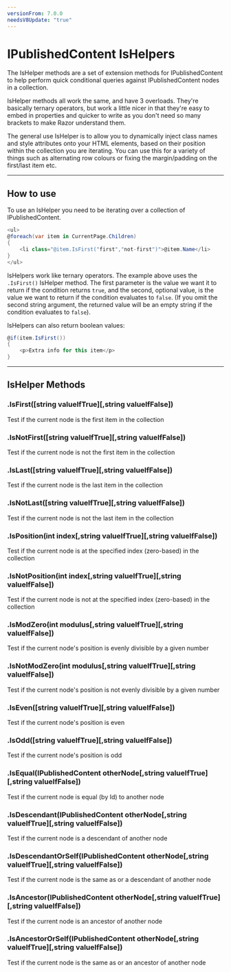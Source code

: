 ```yaml
---
versionFrom: 7.0.0
needsV8Update: "true"
---
```


# IPublishedContent IsHelpers

The IsHelper methods are a set of extension methods for IPublishedContent to help perform quick conditional queries against IPublishedContent nodes in a collection.

IsHelper methods all work the same, and have 3 overloads. They're basically ternary operators, but work a little nicer in that they're easy to embed in properties and quicker to write as you don't need so many brackets to make Razor understand them.

The general use IsHelper is to allow you to dynamically inject class names and style attributes onto your HTML elements, based on their position within the collection you are iterating. You can use this for a variety of things such as alternating row colours or fixing the margin/padding on the first/last item etc.

---

## How to use

To use an IsHelper you need to be iterating over a collection of IPublishedContent.

```csharp
<ul>
@foreach(var item in CurrentPage.Children)
{
    <li class="@item.IsFirst("first","not-first")">@item.Name</li>
}
</ul>
```

IsHelpers work like ternary operators. The example above uses the `.IsFirst()` IsHelper method.
The first parameter is the value we want it to return if the condition returns `true`, and the second,
optional value, is the value we want to return if the condition evaluates to `false`. (If you omit the
second string argument, the returned value will be an empty string if the condition evaluates to `false`).

IsHelpers can also return boolean values:

```csharp
@if(item.IsFirst())
{
    <p>Extra info for this item</p>
}
```

---

## IsHelper Methods

### .IsFirst([string valueIfTrue][,string valueIfFalse])

Test if the current node is the first item in the collection

### .IsNotFirst([string valueIfTrue][,string valueIfFalse])

Test if the current node is not the first item in the collection

### .IsLast([string valueIfTrue][,string valueIfFalse])

Test if the current node is the last item in the collection

### .IsNotLast([string valueIfTrue][,string valueIfFalse])

Test if the current node is not the last item in the collection

### .IsPosition(int index[,string valueIfTrue][,string valueIfFalse])

Test if the current node is at the specified index (zero-based) in the collection

### .IsNotPosition(int index[,string valueIfTrue][,string valueIfFalse])

Test if the current node is not at the specified index (zero-based) in the collection

### .IsModZero(int modulus[,string valueIfTrue][,string valueIfFalse])

Test if the current node's position is evenly divisible by a given number

### .IsNotModZero(int modulus[,string valueIfTrue][,string valueIfFalse])

Test if the current node's position is not evenly divisible by a given number


### .IsEven([string valueIfTrue][,string valueIfFalse])

Test if the current node's position is even

### .IsOdd([string valueIfTrue][,string valueIfFalse])

Test if the current node's position is odd

### .IsEqual(IPublishedContent otherNode[,string valueIfTrue][,string valueIfFalse])

Test if the current node is equal (by Id) to another node

### .IsDescendant(IPublishedContent otherNode[,string valueIfTrue][,string valueIfFalse])

Test if the current node is a descendant of another node

### .IsDescendantOrSelf(IPublishedContent otherNode[,string valueIfTrue][,string valueIfFalse])

Test if the current node is the same as or a descendant of another node

### .IsAncestor(IPublishedContent otherNode[,string valueIfTrue][,string valueIfFalse])

Test if the current node is an ancestor of another node

### .IsAncestorOrSelf(IPublishedContent otherNode[,string valueIfTrue][,string valueIfFalse])

Test if the current node is the same as or an ancestor of another node
